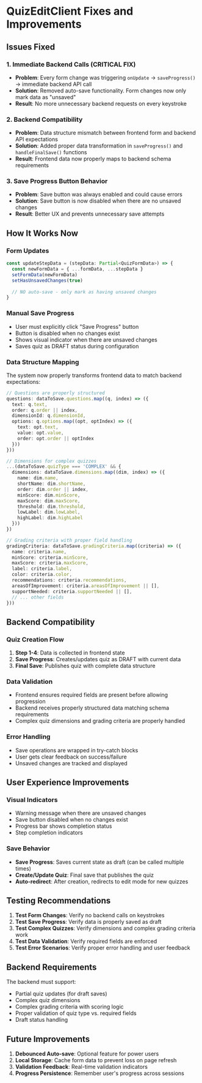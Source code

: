 # QuizEditClient Fixes and Improvements

## Issues Fixed

### 1. **Immediate Backend Calls (CRITICAL FIX)**
- **Problem**: Every form change was triggering `onUpdate` → `saveProgress()` → immediate backend API call
- **Solution**: Removed auto-save functionality. Form changes now only mark data as "unsaved"
- **Result**: No more unnecessary backend requests on every keystroke

### 2. **Backend Compatibility**
- **Problem**: Data structure mismatch between frontend form and backend API expectations
- **Solution**: Added proper data transformation in `saveProgress()` and `handleFinalSave()` functions
- **Result**: Frontend data now properly maps to backend schema requirements

### 3. **Save Progress Button Behavior**
- **Problem**: Save button was always enabled and could cause errors
- **Solution**: Save button is now disabled when there are no unsaved changes
- **Result**: Better UX and prevents unnecessary save attempts

## How It Works Now

### **Form Updates**
```typescript
const updateStepData = (stepData: Partial<QuizFormData>) => {
  const newFormData = { ...formData, ...stepData }
  setFormData(newFormData)
  setHasUnsavedChanges(true)
  
  // NO auto-save - only mark as having unsaved changes
}
```

### **Manual Save Progress**
- User must explicitly click "Save Progress" button
- Button is disabled when no changes exist
- Shows visual indicator when there are unsaved changes
- Saves quiz as DRAFT status during configuration

### **Data Structure Mapping**
The system now properly transforms frontend data to match backend expectations:

```typescript
// Questions are properly structured
questions: dataToSave.questions.map((q, index) => ({
  text: q.text,
  order: q.order || index,
  dimensionId: q.dimensionId,
  options: q.options.map((opt, optIndex) => ({
    text: opt.text,
    value: opt.value,
    order: opt.order || optIndex
  }))
}))

// Dimensions for complex quizzes
...(dataToSave.quizType === 'COMPLEX' && {
  dimensions: dataToSave.dimensions.map((dim, index) => ({
    name: dim.name,
    shortName: dim.shortName,
    order: dim.order || index,
    minScore: dim.minScore,
    maxScore: dim.maxScore,
    threshold: dim.threshold,
    lowLabel: dim.lowLabel,
    highLabel: dim.highLabel
  }))
})

// Grading criteria with proper field handling
gradingCriteria: dataToSave.gradingCriteria.map((criteria) => ({
  name: criteria.name,
  minScore: criteria.minScore,
  maxScore: criteria.maxScore,
  label: criteria.label,
  color: criteria.color,
  recommendations: criteria.recommendations,
  areasOfImprovement: criteria.areasOfImprovement || [],
  supportNeeded: criteria.supportNeeded || [],
  // ... other fields
}))
```

## Backend Compatibility

### **Quiz Creation Flow**
1. **Step 1-4**: Data is collected in frontend state
2. **Save Progress**: Creates/updates quiz as DRAFT with current data
3. **Final Save**: Publishes quiz with complete data structure

### **Data Validation**
- Frontend ensures required fields are present before allowing progression
- Backend receives properly structured data matching schema requirements
- Complex quiz dimensions and grading criteria are properly handled

### **Error Handling**
- Save operations are wrapped in try-catch blocks
- User gets clear feedback on success/failure
- Unsaved changes are tracked and displayed

## User Experience Improvements

### **Visual Indicators**
- Warning message when there are unsaved changes
- Save button disabled when no changes exist
- Progress bar shows completion status
- Step completion indicators

### **Save Behavior**
- **Save Progress**: Saves current state as draft (can be called multiple times)
- **Create/Update Quiz**: Final save that publishes the quiz
- **Auto-redirect**: After creation, redirects to edit mode for new quizzes

## Testing Recommendations

1. **Test Form Changes**: Verify no backend calls on keystrokes
2. **Test Save Progress**: Verify data is properly saved as draft
3. **Test Complex Quizzes**: Verify dimensions and complex grading criteria work
4. **Test Data Validation**: Verify required fields are enforced
5. **Test Error Scenarios**: Verify proper error handling and user feedback

## Backend Requirements

The backend must support:
- Partial quiz updates (for draft saves)
- Complex quiz dimensions
- Complex grading criteria with scoring logic
- Proper validation of quiz type vs. required fields
- Draft status handling

## Future Improvements

1. **Debounced Auto-save**: Optional feature for power users
2. **Local Storage**: Cache form data to prevent loss on page refresh
3. **Validation Feedback**: Real-time validation indicators
4. **Progress Persistence**: Remember user's progress across sessions
